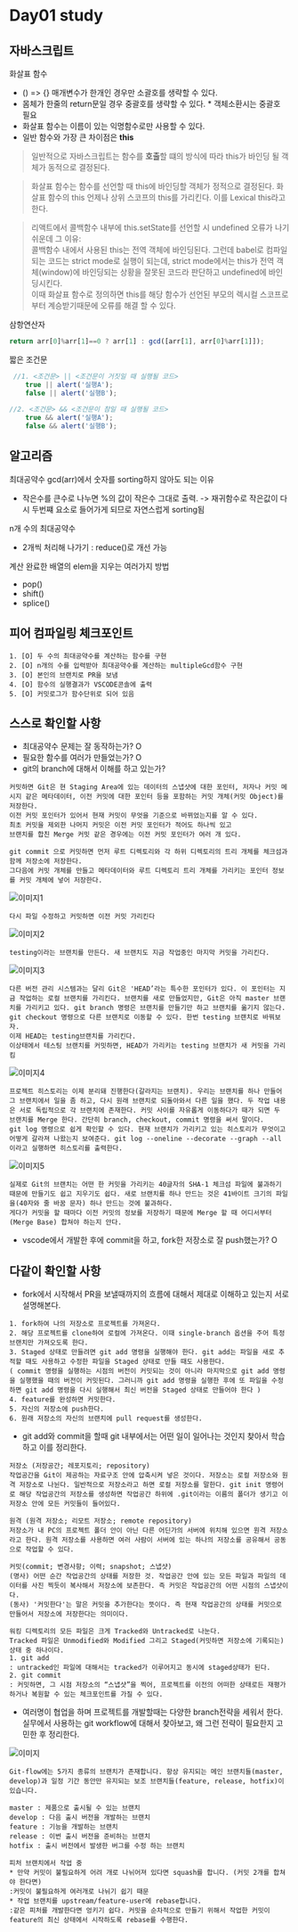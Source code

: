 # Day01 study

## 자바스크립트
화살표 함수    
- () => {} 매개변수가 한개인 경우만 소괄호를 생략할 수 있다.
- 몸체가 한줄의 return문일 경우 중괄호를 생략할 수 있다. * 객체소환시는 중괄호 필요
- 화살표 함수는 이름이 있는 익명함수로만 사용할 수 있다.
- 일반 함수와 가장 큰 차이점은 **this** 

> 일반적으로 자바스크립트는 함수를 **호출**할 떄의 방식에 따라 this가 바인딩 될 객체가 동적으로 결정된다.  

> 화살표 함수는 함수를 선언할 때 this에 바인딩할 객체가 정적으로 결정된다. 화살표 함수의 this 언제나 상위 스코프의 this를 가리킨다. 이를 Lexical this라고 한다.  

> 리액트에서 콜백함수 내부에 this.setState를 선언할 시 undefined 오류가 나기 쉬운데 그 이유:  
> 콜백함수 내에서 사용된 this는 전역 객체에 바인딩된다. 그런데 babel로 컴파일되는 코드는 strict mode로 실행이 되는데, strict mode에서는 this가 전역 객체(window)에 바인딩되는 상황을 잘못된 코드라 판단하고 undefined에 바인딩시킨다.   
>이때 화살표 함수로 정의하면 this를 해당 함수가 선언된 부모의 렉시컬 스코프로부터 계승받기때문에 오류를 해결 할 수 있다.
  
삼항연산자
```javascript
return arr[0]%arr[1]==0 ? arr[1] : gcd([arr[1], arr[0]%arr[1]]);
```

짧은 조건문
```javascript
 //1. <조건문> || <조건문이 거짓일 때 실행될 코드>
    true || alert('실행A');
    false || alert('실행B');
        
//2. <조건문> && <조건문이 참일 때 실행될 코드>
    true && alert('실행A');
    false && alert('실행B');
```

## 알고리즘
최대공약수 gcd(arr)에서 숫자를 sorting하지 않아도 되는 이유   
- 작은수를 큰수로 나누면 %의 값이 작은수 그대로 출력. -> 재귀함수로 작은값이 다시 두번쨰 요소로 들어가게 되므로 자연스럽게 sorting됨

n개 수의 최대공약수  
- 2개씩 처리해 나가기 : reduce()로 개선 가능

계산 완료한 배열의 elem을 지우는 여러가지 방법
- pop()
- shift()
- splice()


## 피어 컴파일링 체크포인트
```
1. [O] 두 수의 최대공약수를 계산하는 함수를 구현
2. [O] n개의 수를 입력받아 최대공약수를 계산하는 multipleGcd함수 구현
3. [O] 본인의 브랜치로 PR을 보냄
4. [O] 함수의 실행결과가 VSCODE콘솔에 출력
5. [O] 커밋로그가 함수단위로 되어 있음
```

## 스스로 확인할 사항
- 최대공약수 문제는 잘 동작하는가? O
- 필요한 함수를 여러가 만들었는가? O
- git의 branch에 대해서 이해를 하고 있는가? 

```
커밋하면 Git은 현 Staging Area에 있는 데이터의 스냅샷에 대한 포인터, 저자나 커밋 메시지 같은 메타데이터, 이전 커밋에 대한 포인터 등을 포함하는 커밋 개체(커밋 Object)를 저장한다. 
이전 커밋 포인터가 있어서 현재 커밋이 무엇을 기준으로 바뀌었는지를 알 수 있다. 
최초 커밋을 제외한 나머지 커밋은 이전 커밋 포인터가 적어도 하나씩 있고 
브랜치를 합친 Merge 커밋 같은 경우에는 이전 커밋 포인터가 여러 개 있다.

git commit 으로 커밋하면 먼저 루트 디렉토리와 각 하위 디렉토리의 트리 개체를 체크섬과 함께 저장소에 저장한다. 
그다음에 커밋 개체를 만들고 메타데이터와 루트 디렉토리 트리 개체를 가리키는 포인터 정보를 커밋 개체에 넣어 저장한다. 
```
![이미지1](https://git-scm.com/book/en/v2/images/commit-and-tree.png)
```
다시 파일 수정하고 커밋하면 이전 커밋 가리킨다
```
![이미지2](https://git-scm.com/book/en/v2/images/commits-and-parents.png)
```
testing이라는 브랜치를 만든다. 새 브랜치도 지금 작업중인 마지막 커밋을 가리킨다.
```
![이미지3](https://git-scm.com/book/en/v2/images/two-branches.png)
```
다른 버전 관리 시스템과는 달리 Git은 'HEAD’라는 특수한 포인터가 있다. 이 포인터는 지금 작업하는 로컬 브랜치를 가리킨다. 브랜치를 새로 만들었지만, Git은 아직 master 브랜치를 가리키고 있다. git branch 명령은 브랜치를 만들기만 하고 브랜치를 옮기지 않는다.
git checkout 명령으로 다른 브랜치로 이동할 수 있다. 한번 testing 브랜치로 바꿔보자.
이제 HEAD는 testing브랜치를 가리킨다.
이상태에서 테스팅 브랜치를 커밋하면, HEAD가 가리키는 testing 브랜치가 새 커밋을 가리킴
```
![이미지4](https://git-scm.com/book/en/v2/images/advance-testing.png)
```
프로젝트 히스토리는 이제 분리돼 진행한다(갈라지는 브랜치). 우리는 브랜치를 하나 만들어 그 브랜치에서 일을 좀 하고, 다시 원래 브랜치로 되돌아와서 다른 일을 했다. 두 작업 내용은 서로 독립적으로 각 브랜치에 존재한다. 커밋 사이를 자유롭게 이동하다가 때가 되면 두 브랜치를 Merge 한다. 간단히 branch, checkout, commit 명령을 써서 말이다.
git log 명령으로 쉽게 확인할 수 있다. 현재 브랜치가 가리키고 있는 히스토리가 무엇이고 어떻게 갈라져 나왔는지 보여준다. git log --oneline --decorate --graph --all 이라고 실행하면 히스토리를 출력한다.
```
![이미지5](https://git-scm.com/book/en/v2/images/advance-master.png)
```
실제로 Git의 브랜치는 어떤 한 커밋을 가리키는 40글자의 SHA-1 체크섬 파일에 불과하기 때문에 만들기도 쉽고 지우기도 쉽다. 새로 브랜치를 하나 만드는 것은 41바이트 크기의 파일을(40자와 줄 바꿈 문자) 하나 만드는 것에 불과하다.
게다가 커밋을 할 때마다 이전 커밋의 정보를 저장하기 때문에 Merge 할 때 어디서부터(Merge Base) 합쳐야 하는지 안다.
```

- vscode에서 개발한 후에 commit을 하고, fork한 저장소로 잘 push했는가? O


## 다같이 확인할 사항
- fork에서 시작해서 PR을 보낼때까지의 흐름에 대해서 제대로 이해하고 있는지 서로 설명해본다.

```
1. fork하여 나의 저장소로 프로젝트를 가져온다.
2. 해당 프로젝트를 clone하여 로컬에 가져온다. 이때 single-branch 옵션을 주어 특정 브랜치만 가져오도록 한다.
3. Staged 상태로 만들려면 git add 명령을 실행해야 한다. git add는 파일을 새로 추적할 때도 사용하고 수정한 파일을 Staged 상태로 만들 때도 사용한다. 
( commit 명령을 실행하는 시점의 버전이 커밋되는 것이 아니라 마지막으로 git add 명령을 실행했을 때의 버전이 커밋된다. 그러니까 git add 명령을 실행한 후에 또 파일을 수정하면 git add 명령을 다시 실행해서 최신 버전을 Staged 상태로 만들어야 한다 ) 
4. feature를 완성하면 커밋한다.
5. 자신의 저장소에 push한다.
6. 원래 저장소의 자신의 브랜치에 pull request를 생성한다.
```

- git add와 commit을 할때 git 내부에서는 어떤 일이 일어나는 것인지 찾아서 학습하고 이를 정리한다.
```
저장소 (저장공간; 레포지토리; repository)
작업공간을 Git이 제공하는 자료구조 안에 압축시켜 넣은 것이다. 저장소는 로컬 저장소와 원격 저장소로 나뉜다. 일반적으로 저장소라고 하면 로컬 저장소를 말한다. git init 명령어로 해당 작업공간의 저장소를 생성하면 작업공간 하위에 .git이라는 이름의 폴더가 생기고 이 저장소 안에 모든 커밋들이 들어있다.

원격 (원격 저장소; 리모트 저장소; remote repository)
저장소가 내 PC의 프로젝트 폴더 안이 아닌 다른 어딘가의 서버에 위치해 있으면 원격 저장소라고 한다. 원격 저장소를 사용하면 여러 사람이 서버에 있는 하나의 저장소를 공유해서 공동으로 작업할 수 있다.

커밋(commit; 변경사항; 이력; snapshot; 스냅샷)
(명사) 어떤 순간 작업공간의 상태를 저장한 것. 작업공간 안에 있는 모든 파일과 파일의 데이터를 사진 찍듯이 복사해서 저장소에 보존한다. 즉 커밋은 작업공간의 어떤 시점의 스냅샷이다.
(동사) '커밋한다'는 말은 커밋을 추가한다는 뜻이다. 즉 현재 작업공간의 상태를 커밋으로 만들어서 저장소에 저장한다는 의미이다.

워킹 디렉토리의 모든 파일은 크게 Tracked와 Untracked로 나눈다. 
Tracked 파일은 Unmodified와 Modified 그리고 Staged(커밋하면 저장소에 기록되는) 상태 중 하나이다.
1. git add 
: untracked인 파일에 대해서는 tracked가 이루어지고 동시에 staged상태가 된다.
2. git commit 
: 커밋하면, 그 시점 저장소의 “스냅샷”을 찍어, 프로젝트를 이전의 어떠한 상태로든 재평가하거나 복원할 수 있는 체크포인트를 가질 수 있다.
```

- 여러명이 협업을 하며 프로젝트를 개발할때는 다양한 branch전략을 세워서 한다. 실무에서 사용하는 git workflow에 대해서 찾아보고, 왜 그런 전략이 필요한지 고민한 후 정리한다.

![이미지](https://backlog.com/app/themes/backlog-child/assets/img/guides/git/collaboration/branching_workflows_001.png)
```
Git-flow에는 5가지 종류의 브랜치가 존재합니다. 항상 유지되는 메인 브랜치들(master, develop)과 일정 기간 동안만 유지되는 보조 브랜치들(feature, release, hotfix)이 있습니다. 

master : 제품으로 출시될 수 있는 브랜치
develop : 다음 출시 버전을 개발하는 브랜치
feature : 기능을 개발하는 브랜치
release : 이번 출시 버전을 준비하는 브랜치
hotfix : 출시 버전에서 발생한 버그를 수정 하는 브랜치

피처 브랜치에서 작업 중
* 만약 커밋이 불필요하게 어려 개로 나뉘어져 있다면 squash를 합니다. (커밋 2개를 합쳐야 한다면)
:커밋이 불필요하게 여러개로 나뉘기 쉽기 때문
* 작업 브랜치를 upstream/feature-user에 rebase합니다.
:같은 피처를 개발한다면 엉키기 쉽다. 커밋을 순차적으로 만들기 위해서 작업한 커밋이 feature의 최신 상태에서 시작하도록 rebase를 수행한다.
```